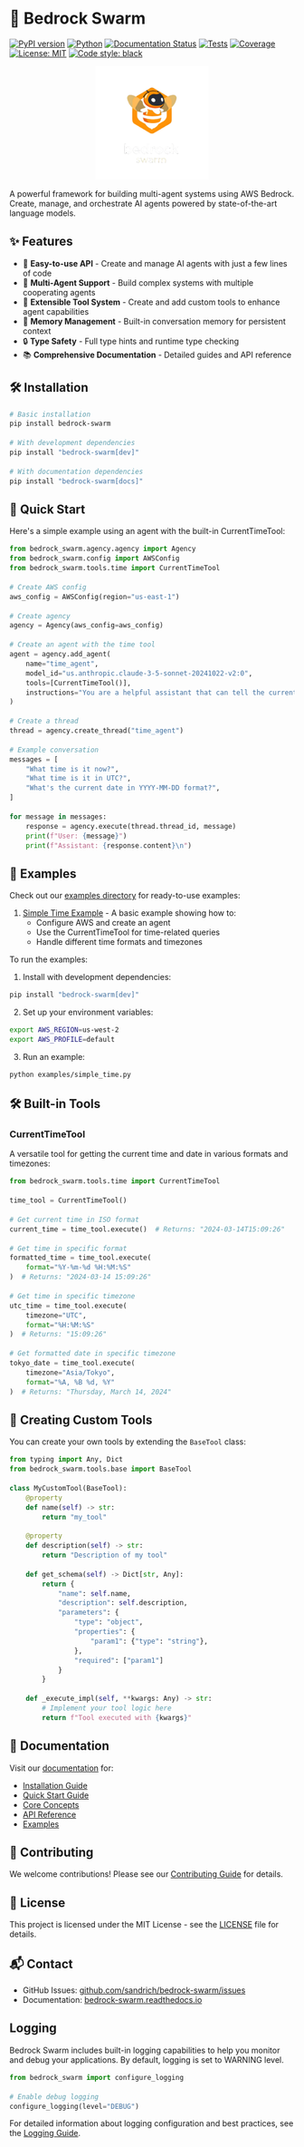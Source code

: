 # 🤖 Bedrock Swarm

[![PyPI version](https://badge.fury.io/py/bedrock-swarm.svg)](https://badge.fury.io/py/bedrock-swarm)
[![Python](https://img.shields.io/pypi/pyversions/bedrock-swarm.svg)](https://pypi.org/project/bedrock-swarm)
[![Documentation Status](https://readthedocs.org/projects/bedrock-swarm/badge/?version=latest)](https://bedrock-swarm.readthedocs.io/en/latest/?badge=latest)
[![Tests](https://github.com/sandrich/bedrock-swarm/actions/workflows/tests.yml/badge.svg)](https://github.com/sandrich/bedrock-swarm/actions/workflows/tests.yml)
[![Coverage](https://codecov.io/gh/sandrich/bedrock-swarm/branch/main/graph/badge.svg)](https://codecov.io/gh/sandrich/bedrock-swarm)
[![License: MIT](https://img.shields.io/badge/License-MIT-yellow.svg)](https://opensource.org/licenses/MIT)
[![Code style: black](https://img.shields.io/badge/code%20style-black-000000.svg)](https://github.com/psf/black)

<div align="center">
  <img src="docs/assets/logo.png" alt="Bedrock Swarm Logo" width="200"/>
</div>

A powerful framework for building multi-agent systems using AWS Bedrock. Create, manage, and orchestrate AI agents powered by state-of-the-art language models.

## ✨ Features

- 🚀 **Easy-to-use API** - Create and manage AI agents with just a few lines of code
- 🤝 **Multi-Agent Support** - Build complex systems with multiple cooperating agents
- 🔧 **Extensible Tool System** - Create and add custom tools to enhance agent capabilities
- 💾 **Memory Management** - Built-in conversation memory for persistent context
- 🔒 **Type Safety** - Full type hints and runtime type checking
- 📚 **Comprehensive Documentation** - Detailed guides and API reference

## 🛠️ Installation

```bash
# Basic installation
pip install bedrock-swarm

# With development dependencies
pip install "bedrock-swarm[dev]"

# With documentation dependencies
pip install "bedrock-swarm[docs]"
```

## 🚀 Quick Start

Here's a simple example using an agent with the built-in CurrentTimeTool:

```python
from bedrock_swarm.agency.agency import Agency
from bedrock_swarm.config import AWSConfig
from bedrock_swarm.tools.time import CurrentTimeTool

# Create AWS config
aws_config = AWSConfig(region="us-east-1")

# Create agency
agency = Agency(aws_config=aws_config)

# Create an agent with the time tool
agent = agency.add_agent(
    name="time_agent",
    model_id="us.anthropic.claude-3-5-sonnet-20241022-v2:0",
    tools=[CurrentTimeTool()],
    instructions="You are a helpful assistant that can tell the current time in different formats and timezones.",
)

# Create a thread
thread = agency.create_thread("time_agent")

# Example conversation
messages = [
    "What time is it now?",
    "What time is it in UTC?",
    "What's the current date in YYYY-MM-DD format?",
]

for message in messages:
    response = agency.execute(thread.thread_id, message)
    print(f"User: {message}")
    print(f"Assistant: {response.content}\n")
```

## 🎯 Examples

Check out our [examples directory](examples/) for ready-to-use examples:

1. [Simple Time Example](examples/simple_time.py) - A basic example showing how to:
   - Configure AWS and create an agent
   - Use the CurrentTimeTool for time-related queries
   - Handle different time formats and timezones

To run the examples:

1. Install with development dependencies:
```bash
pip install "bedrock-swarm[dev]"
```

2. Set up your environment variables:
```bash
export AWS_REGION=us-west-2
export AWS_PROFILE=default
```

3. Run an example:
```bash
python examples/simple_time.py
```

## 🛠️ Built-in Tools

### CurrentTimeTool

A versatile tool for getting the current time and date in various formats and timezones:

```python
from bedrock_swarm.tools.time import CurrentTimeTool

time_tool = CurrentTimeTool()

# Get current time in ISO format
current_time = time_tool.execute()  # Returns: "2024-03-14T15:09:26"

# Get time in specific format
formatted_time = time_tool.execute(
    format="%Y-%m-%d %H:%M:%S"
)  # Returns: "2024-03-14 15:09:26"

# Get time in specific timezone
utc_time = time_tool.execute(
    timezone="UTC",
    format="%H:%M:%S"
)  # Returns: "15:09:26"

# Get formatted date in specific timezone
tokyo_date = time_tool.execute(
    timezone="Asia/Tokyo",
    format="%A, %B %d, %Y"
)  # Returns: "Thursday, March 14, 2024"
```

## 🔧 Creating Custom Tools

You can create your own tools by extending the `BaseTool` class:

```python
from typing import Any, Dict
from bedrock_swarm.tools.base import BaseTool

class MyCustomTool(BaseTool):
    @property
    def name(self) -> str:
        return "my_tool"

    @property
    def description(self) -> str:
        return "Description of my tool"

    def get_schema(self) -> Dict[str, Any]:
        return {
            "name": self.name,
            "description": self.description,
            "parameters": {
                "type": "object",
                "properties": {
                    "param1": {"type": "string"},
                },
                "required": ["param1"]
            }
        }

    def _execute_impl(self, **kwargs: Any) -> str:
        # Implement your tool logic here
        return f"Tool executed with {kwargs}"
```

## 📖 Documentation

Visit our [documentation](https://bedrock-swarm.readthedocs.io/) for:

- [Installation Guide](https://bedrock-swarm.readthedocs.io/en/latest/getting-started/installation/)
- [Quick Start Guide](https://bedrock-swarm.readthedocs.io/en/latest/getting-started/quickstart/)
- [Core Concepts](https://bedrock-swarm.readthedocs.io/en/latest/user-guide/core-concepts/)
- [API Reference](https://bedrock-swarm.readthedocs.io/en/latest/api/agents/)
- [Examples](https://bedrock-swarm.readthedocs.io/en/latest/examples/basic/)

## 🤝 Contributing

We welcome contributions! Please see our [Contributing Guide](CONTRIBUTING.md) for details.

## 📄 License

This project is licensed under the MIT License - see the [LICENSE](LICENSE) file for details.

## 📬 Contact

- GitHub Issues: [github.com/sandrich/bedrock-swarm/issues](https://github.com/sandrich/bedrock-swarm/issues)
- Documentation: [bedrock-swarm.readthedocs.io](https://bedrock-swarm.readthedocs.io)

## Logging

Bedrock Swarm includes built-in logging capabilities to help you monitor and debug your applications. By default, logging is set to WARNING level.

```python
from bedrock_swarm import configure_logging

# Enable debug logging
configure_logging(level="DEBUG")
```

For detailed information about logging configuration and best practices, see the [Logging Guide](docs/user-guide/logging.md).
